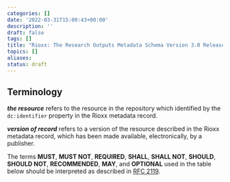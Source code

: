 ```yaml
---
categories: []
date: '2022-03-31T15:00:43+00:00'
description: ''
draft: false
tags: []
title: "Rioxx: The Research Outputs Metadata Schema Version 3.0 Release Candidate 1"
topics: []
aliases:
status: draft
---
```


## Terminology

***the resource*** refers to the resource in the repository which identified by the `dc:identifier` property in the Rioxx metadata record.

***version of record*** refers to a version of the resource described in the Rioxx metadata record, which has been made available, electronically, by a publisher.

The terms **MUST**, **MUST NOT**, **REQUIRED**, **SHALL**, **SHALL NOT**, **SHOULD**, **SHOULD NOT**, **RECOMMENDED**, **MAY**, and **OPTIONAL** used in the table below should be interpreted as described in [RFC 2119](http://www.ietf.org/rfc/rfc2119.txt).
